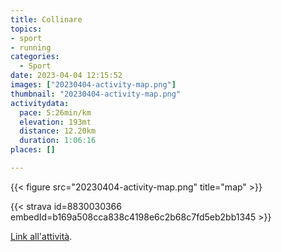 ```yaml
---
title: Collinare
topics:
- sport
- running
categories:
  - Sport
date: 2023-04-04 12:15:52
images: ["20230404-activity-map.png"]
thumbnail: "20230404-activity-map.png"
activitydata:
  pace: 5:26min/km
  elevation: 193mt
  distance: 12.20km
  duration: 1:06:16
places: []

---
```






{{< figure src="20230404-activity-map.png" title="map" >}}


{{< strava id=8830030366 embedId=b169a508cca838c4198e6c2b68c7fd5eb2bb1345 >}}

[Link all'attività](https://strava.com/activities/8830030366).
